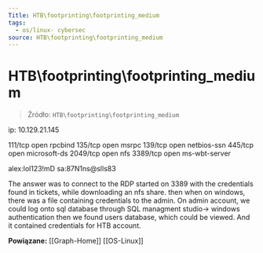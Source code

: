 ```yaml
---
Title: HTB\footprinting\footprinting_medium
tags:
  - os/linux- cybersec
source: HTB\footprinting\footprinting_medium
---
```


# HTB\footprinting\footprinting_medium

> Źródło: `HTB\footprinting\footprinting_medium`

ip: 10.129.21.145

111/tcp  open  rpcbind
135/tcp  open  msrpc
139/tcp  open  netbios-ssn
445/tcp  open  microsoft-ds
2049/tcp open  nfs
3389/tcp open  ms-wbt-server

alex:lol123!mD
sa:87N1ns@slls83

The answer was to connect to the RDP started on 3389
with the credentials found in tickets, while downloading an nfs share.
then when on windows, there was a file containing credentials to the admin.
On admin account, we could log onto sql database through SQL managment studio-> windows authentication
then we found users database, which could be viewed.
And it contained credentials for HTB account.

**Powiązane:** [[Graph-Home]] [[OS-Linux]]
